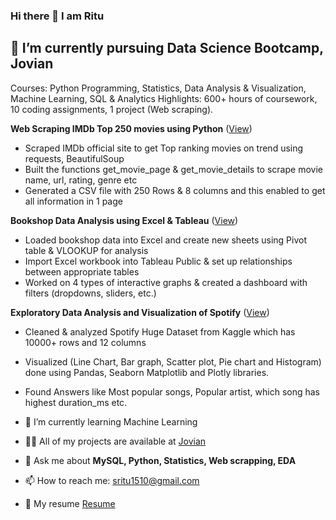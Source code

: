 ### Hi there 👋 I am Ritu
## 🔭 I’m currently pursuing Data Science Bootcamp, Jovian
Courses: Python Programming, Statistics, Data Analysis & Visualization, Machine Learning, SQL & Analytics
Highlights: 600+ hours of coursework, 10 coding assignments, 1 project (Web scraping).

**Web Scraping IMDb Top 250 movies using Python** ([View](https://jovian.ai/sritu1510/scraping-imdb-top-250-movies))
- Scraped IMDb official site to get Top ranking movies on trend using requests, BeautifulSoup
- Built the functions get_movie_page & get_movie_details to scrape movie name, url, rating, genre etc
- Generated a CSV file with 250 Rows & 8 columns and this enabled to get all information in 1 page

**Bookshop Data Analysis using Excel & Tableau** ([View](https://public.tableau.com/app/profile/ritu3822/viz/Assignment_16605854170750/Dashboard))
- Loaded bookshop data into Excel and create new sheets using Pivot table & VLOOKUP for analysis
- Import Excel workbook into Tableau Public & set up relationships between appropriate tables 
- Worked on 4 types of interactive graphs & created a dashboard with filters (dropdowns, sliders, etc.)

**Exploratory Data Analysis and Visualization of Spotify** ([View](https://jovian.ai/sritu1510/newbook))
- Cleaned & analyzed Spotify Huge Dataset from Kaggle which has 10000+ rows and 12 columns
- Visualized (Line Chart, Bar graph, Scatter plot, Pie chart and Histogram) done using Pandas, Seaborn Matplotlib and Plotly libraries.
- Found Answers like Most popular songs, Popular artist, which song has highest duration_ms etc.





- 🌱 I’m currently learning Machine Learning
- 👨‍💻 All of my projects are available at [Jovian ](https://jovian.com/sritu1510)
- 💬 Ask me about **MySQL, Python, Statistics, Web scrapping, EDA**
- 📫 How to reach me: sritu1510@gmail.com
- 📄 My resume [Resume](https://docs.google.com/document/d/1kJb5BrJjao4pEqqNvosqaGDDyyCYRbPHREVdbAlpDU4/edit#)
